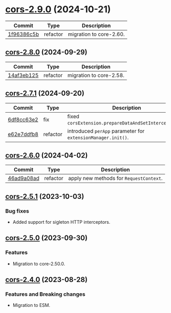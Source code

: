 <a name="cors-2.9.0"></a>
# [cors-2.9.0](https://github.com/ditsmod/ditsmod/releases/tag/cors-2.9.0) (2024-10-21)

| Commit | Type | Description |
| -- | -- | -- |
| [1f96386c5b](https://github.com/ditsmod/ditsmod/commit/1f96386c5b58b9987) | refactor | migration to core-2.60. |

<a name="cors-2.8.0"></a>
## [cors-2.8.0](https://github.com/ditsmod/ditsmod/releases/tag/cors-2.8.0) (2024-09-29)

| Commit | Type | Description |
| -- | -- | -- |
| [14af3eb125](https://github.com/ditsmod/ditsmod/commit/14af3eb1256df917acf) | refactor | migration to core-2.58. |

<a name="cors-2.7.1"></a>
## [cors-2.7.1](https://github.com/ditsmod/ditsmod/releases/tag/cors-2.7.1) (2024-09-20)

| Commit | Type | Description |
| -- | -- | -- |
| [6df8cc63e2](https://github.com/ditsmod/ditsmod/commit/6df8cc63e2f5857) | fix | fixed `corsExtension.prepareDataAndSetInterceptors()`. |
| [e62e7ddfb8](https://github.com/ditsmod/ditsmod/commit/e62e7ddfb8c690) | refactor | introduced `perApp` parameter for `extensionManager.init()`. |

<a name="cors-2.6.0"></a>
## [cors-2.6.0](https://github.com/ditsmod/ditsmod/releases/tag/cors-2.6.0) (2024-04-02)

| Commit | Type | Description |
| -- | -- | -- |
| [46ad9a08ad](https://github.com/ditsmod/ditsmod/commit/46ad9a08ad47176fc4886186b14ea656c019fea4) | refactor | apply new methods for `RequestContext`. |

<a name="cors-2.5.1"></a>
## [cors-2.5.1](https://github.com/ditsmod/ditsmod/releases/tag/cors-2.5.1) (2023-10-03)

### Bug fixes

- Added support for sigleton HTTP interceptors.

<a name="cors-2.5.0"></a>
## [cors-2.5.0](https://github.com/ditsmod/ditsmod/releases/tag/cors-2.5.0) (2023-09-30)

### Features

- Migration to core-2.50.0.

<a name="cors-2.4.0"></a>
## [cors-2.4.0](https://github.com/ditsmod/ditsmod/releases/tag/cors-2.4.0) (2023-08-28)

### Features and Breaking changes

- Migration to ESM.
